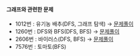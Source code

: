 #### 그래프와 관련한 문제

   * 1012번 : 유기농 배추(DFS, 그래프 탐색) → [문제풀이](https://chanos.tistory.com/entry/%EB%B0%B1%EC%A4%80-1012%EB%B2%88-%EC%9C%A0%EA%B8%B0%EB%86%8D-%EB%B0%B0%EC%B6%94-%ED%8C%8C%EC%9D%B4%EC%8D%AC-%EB%AC%B8%EC%A0%9C%ED%92%80%EC%9D%B4)  
   * 1260번 : DFS와 BFS(DFS, BFS) → [문제풀이](https://chanos.tistory.com/entry/%EB%B0%B1%EC%A4%80-1260%EB%B2%88-DFS%EC%99%80-BFS-%ED%8C%8C%EC%9D%B4%EC%8D%AC-%EB%AC%B8%EC%A0%9C-%ED%92%80%EC%9D%B4)
   * 2606번 : 바이러스(DFS, BFS) → [문제풀이](https://chanos.tistory.com/entry/%EB%B0%B1%EC%A4%80-2606%EB%B2%88-%EB%B0%94%EC%9D%B4%EB%9F%AC%EC%8A%A4-%ED%8C%8C%EC%9D%B4%EC%8D%AC-%EB%AC%B8%EC%A0%9C-%ED%92%80%EC%9D%B4-DFS%EC%99%80-BFS-%EC%B0%A8%EC%9D%B4)  
   * 7576번 : 토마토(BFS)